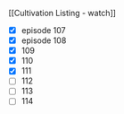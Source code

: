 [[Cultivation Listing - watch]]

- [x] episode 107
- [x] episode 108
- [x] 109
- [x] 110
- [x] 111
- [ ] 112
- [ ] 113
- [ ] 114
